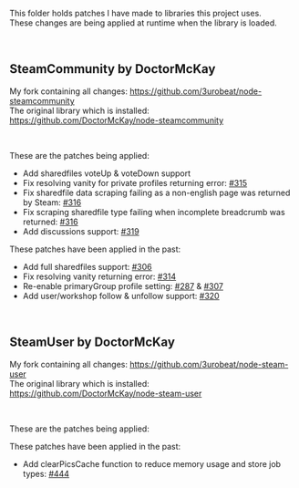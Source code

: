 This folder holds patches I have made to libraries this project uses.  
These changes are being applied at runtime when the library is loaded.  

&nbsp;

## SteamCommunity by DoctorMcKay
My fork containing all changes: https://github.com/3urobeat/node-steamcommunity  
The original library which is installed: https://github.com/DoctorMcKay/node-steamcommunity  

&nbsp;

These are the patches being applied:  
- Add sharedfiles voteUp & voteDown support
- Fix resolving vanity for private profiles returning error: [#315](https://github.com/DoctorMcKay/node-steamcommunity/pull/315)
- Fix sharedfile data scraping failing as a non-english page was returned by Steam: [#316](https://github.com/DoctorMcKay/node-steamcommunity/pull/316)
- Fix scraping sharedfile type failing when incomplete breadcrumb was returned: [#316](https://github.com/DoctorMcKay/node-steamcommunity/pull/316)
- Add discussions support: [#319](https://github.com/DoctorMcKay/node-steamcommunity/pull/319)

These patches have been applied in the past:  
- Add full sharedfiles support: [#306](https://github.com/DoctorMcKay/node-steamcommunity/pull/306)
- Fix resolving vanity returning error: [#314](https://github.com/DoctorMcKay/node-steamcommunity/pull/314)
- Re-enable primaryGroup profile setting: [#287](https://github.com/DoctorMcKay/node-steamcommunity/pull/287) & [#307](https://github.com/DoctorMcKay/node-steamcommunity/pull/307)
- Add user/workshop follow & unfollow support: [#320](https://github.com/DoctorMcKay/node-steamcommunity/pull/320)

&nbsp;

## SteamUser by DoctorMcKay
My fork containing all changes: https://github.com/3urobeat/node-steam-user  
The original library which is installed: https://github.com/DoctorMcKay/node-steam-user  

&nbsp;

These are the patches being applied:  

These patches have been applied in the past:  
- Add clearPicsCache function to reduce memory usage and store job types: [#444](https://github.com/DoctorMcKay/node-steam-user/pull/444)